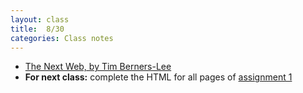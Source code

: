 ```yaml
---
layout: class
title:  8/30
categories: Class notes
---
```


- [The Next Web, by Tim Berners-Lee](https://www.ted.com/talks/tim_berners_lee_on_the_next_web)
- **For next class:** complete the HTML for all pages of [assignment 1]({{site.url}}/{{site.baseurl}}/assignments/assignment1/assignment1.html)
